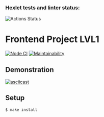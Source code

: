 ### Hexlet tests and linter status:
![Actions Status](/workflows/hexlet-check/badge.svg)

# Frontend Project LVL1

[![Node CI](https://github.com/dimisb/frontend-project-lvl1/workflows/Node%20CI/badge.svg)](https://github.com/dimisb/frontend-project-lvl1/actions)
[![Maintainability](https://api.codeclimate.com/v1/badges/a99a88d28ad37a79dbf6/maintainability)](https://codeclimate.com/github/dimisb/frontend-project-lvl1)

## Demonstration

[![asciicast](https://asciinema.org/a/Z4zTfTI2UeAOoAPInPlPTc8P1.svg)](https://asciinema.org/a/Z4zTfTI2UeAOoAPInPlPTc8P1)

## Setup

```sh
$ make install
```